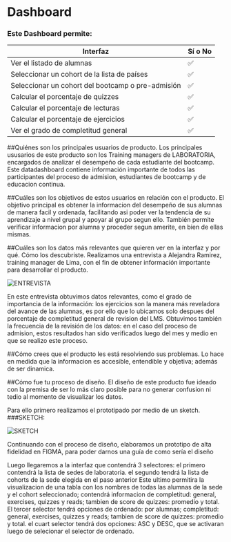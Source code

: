 # Dashboard

### Este Dashboard permite:

| Interfaz | Sí o No |
|--------------------------|----------------|
| Ver el listado de alumnas | ✅
| Seleccionar un cohort de la lista de países| ✅
| Seleccionar un cohort del bootcamp o pre-admisión | ✅
| Calcular el porcentaje de quizzes | ✅
| Calcular el porcentaje de lecturas | ✅
| Calcular el porcentaje de ejercicios | ✅
| Ver el grado de completitud general | ✅




##Quiénes son los principales usuarios de producto.
Los principales ususarios de este producto son los Training managers de LABORATORIA, encargados de analizar el desempeño de cada estudiante del bootcamp. Este datadashboard contiene información importante de todos las participantes del proceso de admision, estudiantes de bootcamp y de educacion continua.

##Cuáles son los objetivos de estos usuarios en relación con el producto.
El objetivo principal es obtener la informacion del desempeño de sus alumnas de manera facil y ordenada, facilitando asi poder ver la tendencia de su aprendizaje a nivel grupal y apoyar al grupo segun ello. También permite verificar informacion por alumna y proceder segun amerite, en bien de ellas mismas.

##Cuáles son los datos más relevantes que quieren ver en la interfaz y por qué. Cómo los descubriste.
Realizamos una  entrevista a Alejandra Ramirez, training manager de Lima, con el fin de obtener información importante para desarrollar el producto. 

![ENTREVISTA](https://crisescobar.files.wordpress.com/2018/07/36486258_10211921797183852_815740647448248320_n.jpg)

En este entrevista obtuvimos datos relevantes, como el grado de importancia de la información: los ejercicios son la manera más reveladora del avance de las alumnas, es por ello que lo ubicamos solo despues del porcentaje de completitud general de revision del LMS.
Obtuvimos también la frecuencia de la revisión de los datos: en el caso del proceso de admision, estos resultados han sido verificados luego del mes y medio en que se realizo este proceso. 

##Cómo crees que el producto les está resolviendo sus problemas.
Lo hace en medida que la informacion es accesible, entendible y objetiva; además de ser dinamica.

##Cómo fue tu proceso de diseño.
El diseño de este producto fue ideado con la premisa de ser lo más claro posible para no generar confusion ni tedio al momento de visualizar los datos. 

Para ello primero realizamos el prototipado por medio de un sketch. 
###SKETCH:

![SKETCH](https://crisescobar.files.wordpress.com/2018/07/36493729_10211921784543536_8746538630144589824_n-e1530561577878.jpg)

Continuando con el proceso de diseño, elaboramos un prototipo de alta fidelidad en FIGMA, para poder darnos una guía de como sería el diseño

Luego llegaremos a la interfaz que contendrá 3 selectores:
el primero contendrá la lista de sedes de laboratoria.
el segundo tendrá la lista de cohorts de la sede elegida en el paso anterior
  Este ultimo permitira la visualizacion de una tabla con los nombres de todas las alumnas de la sede y el cohort seleccionado; contendrá informacion de completitud: general, exercises, quizzes y reads; tambien de score de quizzes: promedio y total.
El tercer selector tendrá opciones de ordenado: por alumnas; completitud: general, exercises, quizzes y reads; tambien de score de quizzes: promedio y total.
el cuart selector tendrá dos opciones: ASC y DESC, que se activaran luego de selecionar el selector de ordenado.